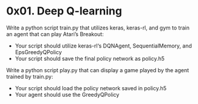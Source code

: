 # 0x01. Deep Q-learning
Write a python script train.py that utilizes keras, keras-rl, and gym to train an agent that can play Atari’s Breakout:

* Your script should utilize keras-rl‘s DQNAgent, SequentialMemory, and EpsGreedyQPolicy
* Your script should save the final policy network as policy.h5


Write a python script play.py that can display a game played by the agent trained by train.py:

* Your script should load the policy network saved in policy.h5
* Your agent should use the GreedyQPolicy
